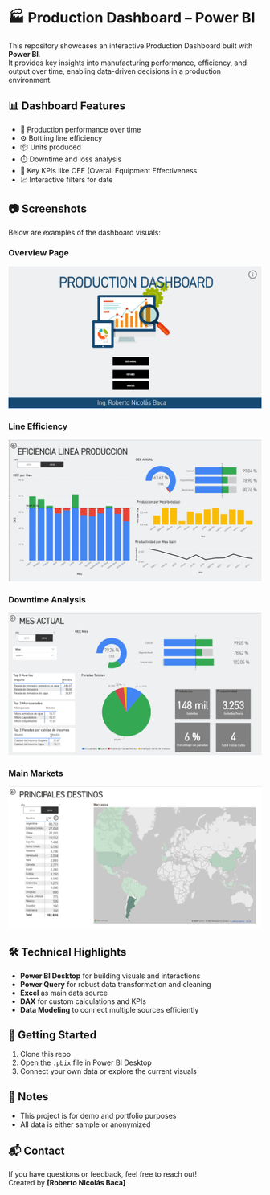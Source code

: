 # 🏭 Production Dashboard – Power BI

This repository showcases an interactive Production Dashboard built with **Power BI**.  
It provides key insights into manufacturing performance, efficiency, and output over time, enabling data-driven decisions in a production environment.

## 📊 Dashboard Features

- 📅 Production performance over time  
- ⚙️ Bottling line efficiency
- 📦 Units produced
- ⏱️ Downtime and loss analysis
- 📌 Key KPIs like OEE (Overall Equipment Effectiveness
- 📈 Interactive filters for date

## 📷 Screenshots

Below are examples of the dashboard visuals:

### Overview Page
![Overview Screenshot](screenshots/01.png)

### Line Efficiency
![Line Efficiency Screenshot](screenshots/02.png)

### Downtime Analysis
![Downtime Screenshot](screenshots/03.png)

### Main Markets
![Main Markets Screenshot](screenshots/04.png)

## 🛠 Technical Highlights

- **Power BI Desktop** for building visuals and interactions
- **Power Query** for robust data transformation and cleaning
- **Excel** as main data source
- **DAX** for custom calculations and KPIs
- **Data Modeling** to connect multiple sources efficiently

## 🚀 Getting Started

1. Clone this repo
2. Open the `.pbix` file in Power BI Desktop
3. Connect your own data or explore the current visuals

## 📌 Notes

- This project is for demo and portfolio purposes
- All data is either sample or anonymized

## 📬 Contact

If you have questions or feedback, feel free to reach out!  
Created by **[Roberto Nicolás Baca]**
